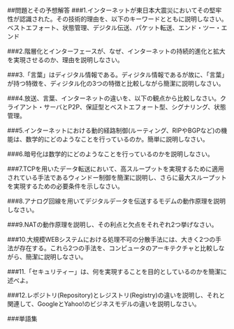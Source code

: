 ##問題とその予想解答
###1.インターネットが東日本大震災においてその堅牢性が認識された。その技術的理由を、以下のキーワードとともに説明しなさい。ベストエフォート、状態管理、デジタル伝送、パケット転送、エンド・ツー・エンド

###2.階層化とインターフェースが、なぜ、インターネットの持続的進化と拡大を実現させるのか、理由を説明しなさい。

###3.「言葉」はディジタル情報である。ディジタル情報であるが故に、「言葉」が持つ特徴を、ディジタル化の3つの特徴と比較しながら簡潔に説明しなさい。

###4.放送、言葉、インターネットの違いを、以下の観点から比較しなさい。クライアント・サーバとP2P、保証型とベストエフォート型、シグナリング、状態管理。

###5.インターネットにおける動的経路制御(ルーティング、RIPやBGPなど)の機能は、数学的にどのようなことを行っているのか。簡単に説明しなさい。

###6.暗号化は数学的にどのようなことを行っているのかを説明しなさい。

###7.TCPを用いたデータ転送において、高スループットを実現するために適用されている手法であるウィンドー制御を簡潔に説明し、さらに最大スループットを実現するための必要条件を示しなさい。

###8.アナログ回線を用いてデジタルデータを伝送するモデムの動作原理を説明しなさい。

###9.NATの動作原理を説明し、その利点と欠点をそれぞれ2つ挙げなさい。

###10.大規模WEBシステムにおける処理不可の分散手法には、大きく2つの手法が存在する。これら2つの手法を、コンピュータのアーキテクチャと比較しながら、簡潔に説明しなさい。

###11.「セキュリティー」は、何を実現することを目的としているのかを簡潔に述べよ。

###12.レポジトリ(Repository)とレジストリ(Registry)の違いを説明し、それと関連して、GoogleとYahoo!のビジネスモデルの違いを説明しなさい。

###単語集